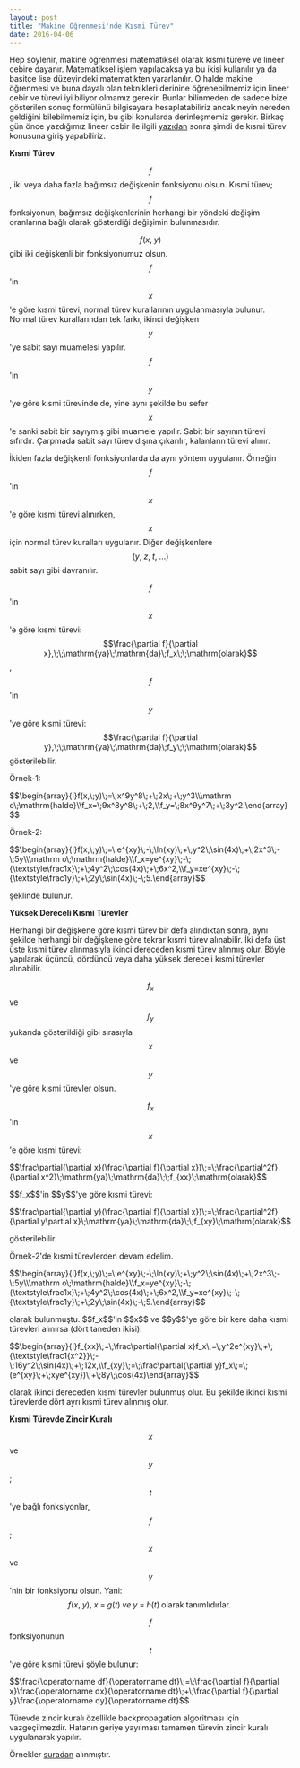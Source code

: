 ```yaml
---
layout: post
title: "Makine Öğrenmesi'nde Kısmi Türev"
date: 2016-04-06
---
```

Hep söylenir, makine öğrenmesi matematiksel olarak kısmi türeve ve lineer cebire dayanır.<!--more--> Matematiksel işlem yapılacaksa ya bu ikisi kullanılır ya da basitçe lise düzeyindeki matematikten yararlanılır. O halde makine öğrenmesi ve buna dayalı olan teknikleri derinine öğrenebilmemiz için lineer cebir ve türevi iyi biliyor olmamız gerekir. Bunlar bilinmeden de sadece bize gösterilen sonuç formülünü bilgisayara hesaplatabiliriz ancak neyin nereden geldiğini bilebilmemiz için, bu gibi konularda derinleşmemiz gerekir. Birkaç gün önce yazdığımız lineer cebir ile ilgili <a href="/blog/2016/04/03/ufak-bir-lineer-cebir-numarasi">yazıdan</a> sonra şimdi de kısmi türev konusuna giriş yapabiliriz. 

<b>Kısmi Türev</b><br />

$$f$$, iki veya daha fazla bağımsız değişkenin fonksiyonu olsun. Kısmi türev; $$f$$ fonksiyonun, bağımsız değişkenlerinin herhangi bir yöndeki değişim oranlarına bağlı olarak gösterdiği değişimin bulunmasıdır.

$$f(x,\;y)$$ gibi iki değişkenli bir fonksiyonumuz olsun. $$f$$'in $$x$$'e göre kısmi türevi, normal türev kurallarının uygulanmasıyla bulunur. Normal türev kurallarından tek farkı, ikinci değişken $$y$$'ye sabit sayı muamelesi yapılır. $$f$$'in $$y$$'ye göre kısmi türevinde de, yine aynı şekilde bu sefer $$x$$'e sanki sabit bir sayıymış gibi muamele yapılır. Sabit bir sayının türevi sıfırdır. Çarpmada sabit sayı türev dışına çıkarılır, kalanların türevi alınır.

İkiden fazla değişkenli fonksiyonlarda da aynı yöntem uygulanır. Örneğin $$f$$'in $$x$$'e göre kısmi türevi alınırken, $$x$$ için normal türev kuralları uygulanır. Diğer değişkenlere $$(y,\;z,\;t,\;...)$$ sabit sayı gibi davranılır.

$$f$$'in $$x$$'e göre kısmi türevi: $$\frac{\partial f}{\partial x},\;\;\mathrm{ya}\;\mathrm{da}\;f_x\;\;\mathrm{olarak}$$,<br />
$$f$$'in $$y$$'ye göre kısmi türevi: $$\frac{\partial f}{\partial y},\;\;\mathrm{ya}\;\mathrm{da}\;f_y\;\;\mathrm{olarak}$$ gösterilebilir.

Örnek-1: 
<p>$$\begin{array}{l}f(x,\;y)\;=\;x^9y^8\;+\;2x\;+\;y^3\\\mathrm o\;\mathrm{halde}\\f_x=\;9x^8y^8\;+\;2,\\f_y=\;8x^9y^7\;+\;3y^2.\end{array}$$</p>

Örnek-2: 
<p>$$\begin{array}{l}f(x,\;y)\;=\:e^{xy}\;-\;\ln(xy)\;+\;y^2\;\sin(4x)\;+\;2x^3\;-\;5y\\\mathrm o\;\mathrm{halde}\\f_x=ye^{xy}\;-\;{\textstyle\frac1x}\;+\;4y^2\;\cos(4x)\;+\;6x^2,\\f_y=xe^{xy}\;-\;{\textstyle\frac1y}\;+\;2y\;\sin(4x)\;-\;5.\end{array}$$</p>
şeklinde bulunur.

<b>Yüksek Dereceli Kısmi Türevler</b>

Herhangi bir değişkene göre kısmi türev bir defa alındıktan sonra, aynı şekilde herhangi bir değişkene göre tekrar kısmi türev alınabilir. İki defa üst üste kısmi türev alınmasıyla ikinci dereceden kısmi türev alınmış olur. Böyle yapılarak üçüncü, dördüncü veya daha yüksek dereceli kısmi türevler alınabilir.

$$f_x$$ ve $$f_y$$ yukarıda gösterildiği gibi sırasıyla $$x$$ ve $$y$$'ye göre kısmi türevler olsun.

$$f_x$$'in $$x$$'e göre kısmi türevi: 
<p>$$\frac\partial{\partial x}(\frac{\partial f}{\partial x})\;=\;\frac{\partial^2f}{\partial x^2}\;\mathrm{ya}\;\mathrm{da}\;\;f_{xx}\;\mathrm{olarak}$$</p>
$$f_x$$'in $$y$$'ye göre kısmi türevi:
<p>$$\frac\partial{\partial y}(\frac{\partial f}{\partial x})\;=\;\frac{\partial^2f}{\partial y\partial x}\;\mathrm{ya}\;\mathrm{da}\;\;f_{xy}\;\mathrm{olarak}$$</p>
gösterilebilir.

Örnek-2'de kısmi türevlerden devam edelim.
<p>$$\begin{array}{l}f(x,\;y)\;=\:e^{xy}\;-\;\ln(xy)\;+\;y^2\;\sin(4x)\;+\;2x^3\;-\;5y\\\mathrm o\;\mathrm{halde}\\f_x=ye^{xy}\;-\;{\textstyle\frac1x}\;+\;4y^2\;\cos(4x)\;+\;6x^2,\\f_y=xe^{xy}\;-\;{\textstyle\frac1y}\;+\;2y\;\sin(4x)\;-\;5.\end{array}$$</p>
olarak bulunmuştu. $$f_x$$'in $$x$$ ve $$y$$'ye göre bir kere daha kısmi türevleri alınırsa (dört taneden ikisi):
<p>$$\begin{array}{l}f_{xx}\;=\;\frac\partial{\partial x}f_x\;=\;y^2e^{xy}\;+\;{\textstyle\frac1{x^2}}\;-\;16y^2\;\sin(4x)\;+\;12x,\\f_{xy}\;=\;\frac\partial{\partial y}f_x\;=\;(e^{xy}\;+\;xye^{xy})\;+\;8y\;\cos(4x)\end{array}$$</p>
olarak ikinci dereceden kısmi türevler bulunmuş olur. Bu şekilde ikinci kısmi türevlerde dört ayrı kısmi türev alınmış olur.

<b>Kısmi Türevde Zincir Kuralı</b>

$$x$$ ve $$y$$; $$t$$'ye bağlı fonksiyonlar,
$$f$$; $$x$$ ve $$y$$'nin bir fonksiyonu olsun.
Yani: $$f(x,\;y),\;x\;=\;g(t)\;ve\;y\;=\;h(t)\;\mathrm{olarak}\;\mathrm{tanımlıdırlar}.\;$$

$$f$$ fonksiyonunun $$t$$'ye göre kısmi türevi şöyle bulunur:
<p>$$\frac{\operatorname df}{\operatorname dt}\;=\;\frac{\partial f}{\partial x}\frac{\operatorname dx}{\operatorname dt}\;+\;\frac{\partial f}{\partial y}\frac{\operatorname dy}{\operatorname dt}$$</p>
Türevde zincir kuralı özellikle backpropagation algoritması için vazgeçilmezdir. Hatanın geriye yayılması tamamen türevin zincir kuralı uygulanarak yapılır.

Örnekler <a href="http://www.math.psu.edu/tseng/class/Math251/Notes-Partial%20Differentiation.pdf">şuradan</a> alınmıştır. 
